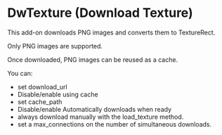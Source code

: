 # DwTexture (Download Texture)

This add-on downloads PNG images and converts them to TextureRect.

Only PNG images are supported.

Once downloaded, PNG images can be reused as a cache.

You can:
- set download_url
- Disable/enable using cache
- set cache_path
- Disable/enable Automatically downloads when ready
- always download manually with the load_texture method.
- set a max_connections on the number of simultaneous downloads.

